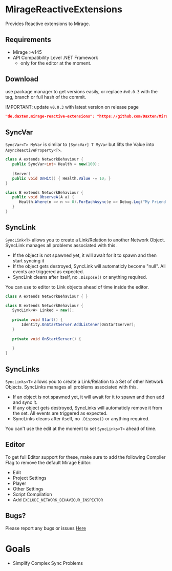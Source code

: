 # MirageReactiveExtensions

Provides Reactive extensions to Mirage. 

## Requirements
* Mirage >v145
* API Compatibility Level .NET Framework 
    * only for the editor at the moment.

## Download

use package manager to get versions easily, or replace `#v0.0.3` with the tag, branch or full hash of the commit.

IMPORTANT: update `v0.0.3` with latest version on release page
```json
"de.daxten.mirage-reactive-extensions": "https://github.com/Daxten/Mirage-Reactive-Extensions.git?path=/Assets/MirageReactiveExtensions#v0.0.3",
```

## SyncVar
`SyncVar<T> MyVar` is similar to `[SyncVar] T MyVar` but lifts the Value into `AsyncReactiveProperty<T>`.

```c#
class A extends NetworkBehaviour {
   public SyncVar<int> Health = new(100);
   
   [Server]
   public void OnHit() { Health.Value -= 10; }
}

class B extends NetworkBehaviour {
   public void ObserveA(A a) {
      Health.Where(n => n <= 0).ForEachAsync(e => Debug.Log("My Friend A just died!")), destroyCancellationToken);
   }
}
```

## SyncLink
`SyncLink<T>` allows you to create a Link/Relation to another Network Object. SyncLink manages all problems associated with this.

* If the object is not spawned yet, it will await for it to spawn and then start syncing it
* If the object gets destroyed, SyncLink will automaticly become "null". All events are triggered as expected.
* SyncLink cleans after itself, no `.Dispose()` or anything required. 

You can use to editor to Link objects ahead of time inside the editor.

```c#
class A extends NetworkBehaviour { }

class B extends NetworkBehaviour {
   SyncLink<A> Linked = new();
   
   private void Start() {
       Identity.OnStartServer.AddListener(OnStartServer);
   }
   
   private void OnStartServer() {
       
   }
}
```

## SyncLinks
`SyncLinks<T>` allows you to create a Link/Relation to a Set of other Network Objects. SyncLinks manages all problems associated with this.

* If an object is not spawned yet, it will await for it to spawn and then add and sync it.
* If any object gets destroyed, SyncLinks will automaticly remove it from the set. All events are triggered as expected.
* SyncLinks cleans after itself, no `.Dispose()` or anything required.

You can't use the edit at the moment to set `SyncLinks<T>` ahead of time.

## Editor
To get full Editor support for these, make sure to add the following Compiler Flag to remove the default Mirage Editor:
* Edit
* Project Settings
* Player
* Other Settings
* Script Compilation
* Add `EXCLUDE_NETWORK_BEHAVIOUR_INSPECTOR`

## Bugs?

Please report any bugs or issues [Here](https://github.com/Daxten/Mirage-Reactive-Extensions/issues)

# Goals

- Simplify Complex Sync Problems
